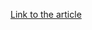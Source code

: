 [Link to the article](https://www.huntress.com/blog/rats-remote-management-software-from-the-hackers-perspective)
